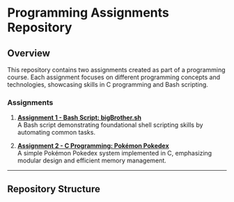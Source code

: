 # Programming Assignments Repository

## Overview
This repository contains two assignments created as part of a programming course. Each assignment focuses on different programming concepts and technologies, showcasing skills in C programming and Bash scripting.

### Assignments
1. **[Assignment 1 - Bash Script: bigBrother.sh](Assignment1/README.md)**  
   A Bash script demonstrating foundational shell scripting skills by automating common tasks.

2. **[Assignment 2 - C Programming: Pokémon Pokedex](Assignment2/README.md)**  
   A simple Pokémon Pokedex system implemented in C, emphasizing modular design and efficient memory management.

---

## Repository Structure
